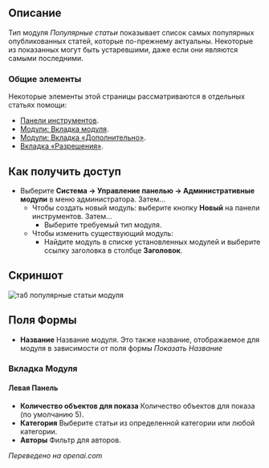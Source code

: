 <!-- Filename: Help4.x:Admin_Modules:_Popular_Articles / Display title: Модули: Популярные статьи   -->

## Описание

Тип модуля *Популярные статьи* показывает список самых популярных опубликованных статей, которые по-прежнему актуальны. Некоторые из показанных могут быть устаревшими, даже если они являются самыми последними.

### Общие элементы

Некоторые элементы этой страницы рассматриваются в отдельных статьях помощи:

* [Панели инструментов](jdocmanual?article=help/common-elements/toolbars).
* [Модули: Вкладка модуля](jdocmanual?article=help/modules/modules-module-tab).
* [Модули: Вкладка «Дополнительно»](jdocmanual?article=help/modules/modules-advanced-tab).
* [Вкладка «Разрешения»](jdocmanual?article=help/common-elements/edit-permissions).

## Как получить доступ

- Выберите **Система → Управление панелью → Административные модули** в меню администратора. Затем...
  - Чтобы создать новый модуль: выберите кнопку **Новый** на панели инструментов. Затем...
    - Выберите требуемый тип модуля.
  - Чтобы изменить существующий модуль:
    - Найдите модуль в списке установленных модулей и выберите
      ссылку заголовка в столбце **Заголовок**.

## Скриншот

![таб популярные статьи модуля](../../../ru/images/modules-admin/modules-popular-articles-module-tab.png)

## Поля Формы

- **Название** Название модуля. Это также название, отображаемое
  для модуля в зависимости от поля формы *Показать Название*

### Вкладка Модуля

#### Левая Панель

- **Количество объектов для показа** Количество объектов для показа (по умолчанию 5).
- **Категория** Выберите статьи из определенной категории или любой категории.
- **Авторы** Фильтр для авторов.

*Переведено на openai.com*

